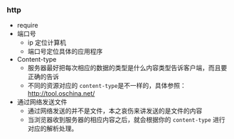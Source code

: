 ### http
- require
- 端口号
    + ip 定位计算机
    + 端口号定位具体的应用程序
- Content-type
    + 服务器最好把每次相应的数据的类型是什么内容类型告诉客户端，而且要正确的告诉
    + 不同的资源对应的 `content-type`是不一样的，具体参照： http://tool.oschina.net/
- 通过网络发送文件
    + 通过网络发送的并不是文件，本之哀伤来讲发送的是文件的内容
    + 当浏览器收到服务器的相应内容之后，就会根据你的 `content-type` 进行对应的解析处理。